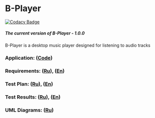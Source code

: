 # B-Player

[![Codacy Badge](https://api.codacy.com/project/badge/Grade/a204856f4a1043e9ad9ed752844bd8bf)](https://app.codacy.com/manual/steppbol/b-player?utm_source=github.com&utm_medium=referral&utm_content=steppbol/b-player&utm_campaign=Badge_Grade_Dashboard)

##### The current version of B-Player - 1.0.0
B-Player is a desktop music player designed for listening to audio tracks
### Application: ([Code](https://github.com/steppbol/B-Player/tree/master/src))
### Requirements: ([Ru](https://github.com/steppbol/B-Player/blob/master/documentation/SRS.md)), ([En](https://github.com/steppbol/B-Player/blob/master/documentation/SRS(EN).md))
### Test Plan: ([Ru](https://github.com/steppbol/B-Player/blob/master/documentation/test-plan/TestPlan.md)), ([En](https://github.com/steppbol/B-Player/blob/master/documentation/test-plan/TestPlan(EN).md))
### Test Results: ([Ru](https://github.com/steppbol/B-Player/blob/master/documentation/test-plan/TestResults.md)), ([En](https://github.com/steppbol/B-Player/blob/master/documentation/test-plan/TestResults(EN).md))
### UML Diagrams: ([Ru](https://github.com/steppbol/B-Player/blob/master/documentation/uml-diagrams/README.md))
